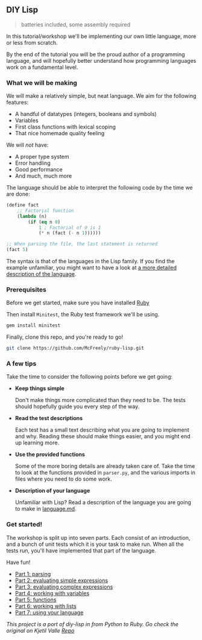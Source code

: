 ## DIY Lisp 

> batteries included, some assembly required

In this tutorial/workshop we'll be implementing our own little language, more or less from scratch. 

By the end of the tutorial you will be the proud author of a programming language, and will hopefully better understand how programming languages work  on a fundamental level.

### What we will be making

We will make a relatively simple, but neat language. We aim for the following features:

- A handful of datatypes (integers, booleans and symbols)
- Variables
- First class functions with lexical scoping
- That nice homemade quality feeling

We will *not* have:

- A proper type system
- Error handling
- Good performance
- And much, much more

The language should be able to interpret the following code by the time we are done:

```lisp
(define fact 
    ;; Factorial function
    (lambda (n) 
        (if (eq n 0) 
            1 ; Factorial of 0 is 1
            (* n (fact (- n 1))))))

;; When parsing the file, the last statement is returned
(fact 5)
```

The syntax is that of the languages in the Lisp family. If you find the example unfamiliar, you might want to have a look at [a more detailed description of the language](parts/language.md).

### Prerequisites

Before we get started, make sure you have installed [Ruby](https://www.ruby-lang.org/) 

Then install `Minitest`, the Ruby test framework we'll be using.

```bash
gem install minitest
```

Finally, clone this repo, and you're ready to go!

```bash
git clone https://github.com/McFreely/ruby-lisp.git
```

### A few tips

Take the time to consider the following points before we get going:

- **Keep things simple**
  
    Don't make things more complicated than they need to be. The tests should hopefully guide you every step of the way.

- **Read the test descriptions**

    Each test has a small text describing what you are going to implement and why. Reading these should make things easier, and you might end up learning more.

- **Use the provided functions**

    Some of the more boring details are already taken care of. Take the time to look at the functions provided in `parser.py`, and the various imports in files where you need to do some work.

- **Description of your language**

    Unfamiliar with Lisp? Read a description of the language you are going to make in [language.md](https://github.com/kvalle/ruby-lisp/blob/master/guide/language.md).

### Get started!

The workshop is split up into seven parts. Each consist of an introduction, and a bunch of unit tests which it is your task to make run. When all the tests run, you'll have implemented that part of the language.

Have fun!

- [Part 1: parsing](guide/1.md)
- [Part 2: evaluating simple expressions](guide/2.md)
- [Part 3: evaluating complex expressions](guide/3.md)
- [Part 4: working with variables](guide/4.md)
- [Part 5: functions](guide/5.md)
- [Part 6: working with lists](guide/6.md)
- [Part 7: using your language](guide/7.md)


_This project is a port of diy-lisp in from Python to Ruby. Go check the original on Kjetil Valle [Repo](https://github.com/kvalle/diy-lisp)_
